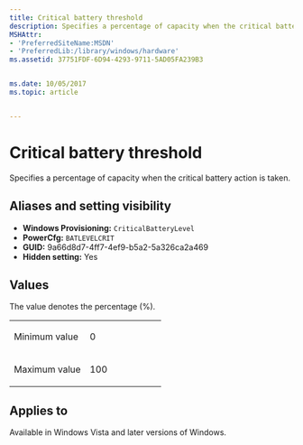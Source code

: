 ```yaml
---
title: Critical battery threshold
description: Specifies a percentage of capacity when the critical battery action is taken.
MSHAttr:
- 'PreferredSiteName:MSDN'
- 'PreferredLib:/library/windows/hardware'
ms.assetid: 37751FDF-6D94-4293-9711-5AD05FA239B3


ms.date: 10/05/2017
ms.topic: article


---
```

# Critical battery threshold

Specifies a percentage of capacity when the critical battery action is taken.

## <span id="Aliases_and_setting_visibility"></span>Aliases and setting visibility

* **Windows Provisioning:** `CriticalBatteryLevel`
* **PowerCfg:** `BATLEVELCRIT`
* **GUID:** 9a66d8d7-4ff7-4ef9-b5a2-5a326ca2a469
* **Hidden setting:** Yes

## <span id="Values"></span><span id="values"></span><span id="VALUES"></span>Values

The value denotes the percentage (%).

<table>
<colgroup>
<col width="50%" />
<col width="50%" />
</colgroup>
<tbody>
<tr class="odd">
<td><p>Minimum value</p></td>
<td><p>0</p></td>
</tr>
<tr class="even">
<td><p>Maximum value</p></td>
<td><p>100</p></td>
</tr>
</tbody>
</table>

## <span id="Applies_to"></span>Applies to

Available in Windows Vista and later versions of Windows.
